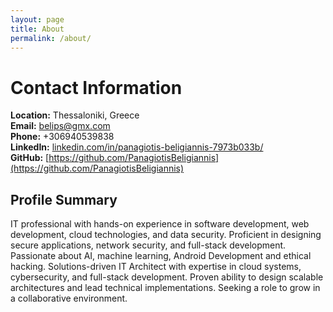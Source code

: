 ```yaml
---
layout: page
title: About
permalink: /about/
---
```


# Contact Information

**Location:** Thessaloniki, Greece  
**Email:** belips@gmx.com  
**Phone:** +306940539838  
**LinkedIn:** [linkedin.com/in/panagiotis-beligiannis-7973b033b/](https://linkedin.com/in/panagiotis-beligiannis-7973b033b/)  
**GitHub:** [https://github.com/PanagiotisBeligiannis](https://github.com/PanagiotisBeligiannis)  

## Profile Summary

IT professional with hands-on experience in software development, web development, cloud technologies, and data security. Proficient in designing secure applications, network security, and full-stack development. Passionate about AI, machine learning, Android Development and ethical hacking. Solutions-driven IT Architect with expertise in cloud systems, cybersecurity, and full-stack development. Proven ability to design scalable architectures and lead technical implementations. Seeking a role to grow in a collaborative environment.